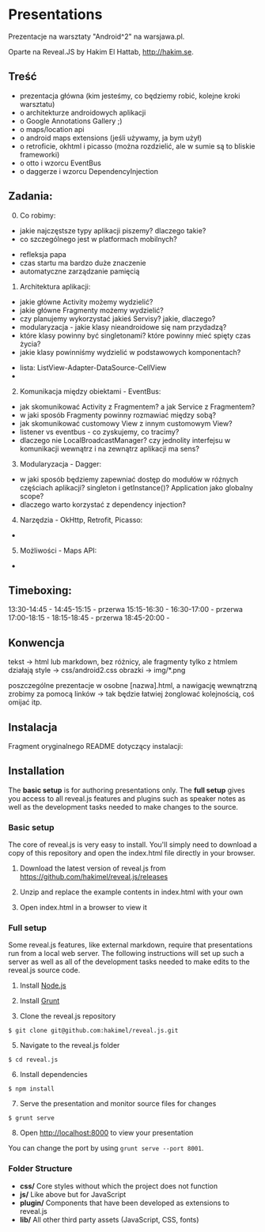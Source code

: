 # Presentations  

Prezentacje na warsztaty "Android^2" na warsjawa.pl.

Oparte na Reveal.JS by Hakim El Hattab, http://hakim.se.


## Treść

* prezentacja główna (kim jesteśmy, co będziemy robić, kolejne kroki warsztatu)
* o architekturze androidowych aplikacji
* o Google Annotations Gallery ;)
* o maps/location api
* o android maps extensions (jeśli używamy, ja bym użył)
* o retroficie, okhtml i picasso (można rozdzielić, ale w sumie są to bliskie frameworki)
* o otto i wzorcu EventBus
* o daggerze i wzorcu DependencyInjection


## Zadania:

0. Co robimy:
* jakie najczęstsze typy aplikacji piszemy? dlaczego takie?
* co szczególnego jest w platformach mobilnych?
- refleksja papa
- czas startu ma bardzo duże znaczenie
- automatyczne zarządzanie pamięcią

1. Architektura aplikacji:
* jakie główne Activity możemy wydzielić?
* jakie główne Fragmenty możemy wydzielić?
* czy planujemy wykorzystać jakieś Servisy? jakie, dlaczego?
* modularyzacja - jakie klasy nieandroidowe się nam przydadzą?
* które klasy powinny być singletonami? które powinny mieć spięty czas życia?
* jakie klasy powinniśmy wydzielić w podstawowych komponentach? 
- lista: ListView-Adapter-DataSource-CellView
- 

2. Komunikacja między obiektami - EventBus:
* jak skomunikować Activity z Fragmentem? a jak Service z Fragmentem?
* w jaki sposób Fragmenty powinny rozmawiać między sobą?
* jak skomunikować customowy View z innym customowym View?
* listener vs eventbus - co zyskujemy, co tracimy?
* dlaczego nie LocalBroadcastManager? czy jednolity interfejsu w komunikacji wewnątrz i na zewnątrz aplikacji ma sens?

3. Modularyzacja - Dagger:
* w jaki sposób będziemy zapewniać dostęp do modułów w różnych częściach aplikacji? singleton i getInstance()? Application jako globalny scope?
* dlaczego warto korzystać z dependency injection?

4. Narzędzia - OkHttp, Retrofit, Picasso:
* 

5. Możliwości - Maps API:
* 


## Timeboxing:

13:30-14:45 - 
14:45-15:15 - przerwa
15:15-16:30 -
16:30-17:00 - przerwa
17:00-18:15 -
18:15-18:45 - przerwa
18:45-20:00 - 


## Konwencja

tekst   -> html lub markdown, bez różnicy, ale fragmenty tylko z htmlem działają
style   -> css/android2.css
obrazki -> img/*.png

poszczególne prezentacje w osobne [nazwa].html, a nawigację wewnątrzną zrobimy za pomocą linków -> tak będzie łatwiej żonglować kolejnością, coś omijać itp.


## Instalacja

Fragment oryginalnego README dotyczący instalacji:

## Installation

The **basic setup** is for authoring presentations only. The **full setup** gives you access to all reveal.js features and plugins such as speaker notes as well as the development tasks needed to make changes to the source.

### Basic setup

The core of reveal.js is very easy to install. You'll simply need to download a copy of this repository and open the index.html file directly in your browser.

1. Download the latest version of reveal.js from <https://github.com/hakimel/reveal.js/releases>

2. Unzip and replace the example contents in index.html with your own

3. Open index.html in a browser to view it


### Full setup

Some reveal.js features, like external markdown, require that presentations run from a local web server. The following instructions will set up such a server as well as all of the development tasks needed to make edits to the reveal.js source code.

1. Install [Node.js](http://nodejs.org/)

2. Install [Grunt](http://gruntjs.com/getting-started#installing-the-cli)

4. Clone the reveal.js repository
```
$ git clone git@github.com:hakimel/reveal.js.git
```

5. Navigate to the reveal.js folder
```
$ cd reveal.js
```

6. Install dependencies
```
$ npm install
```

7. Serve the presentation and monitor source files for changes
```
$ grunt serve
```

8. Open <http://localhost:8000> to view your presentation

You can change the port by using `grunt serve --port 8001`.


### Folder Structure
- **css/** Core styles without which the project does not function
- **js/** Like above but for JavaScript
- **plugin/** Components that have been developed as extensions to reveal.js
- **lib/** All other third party assets (JavaScript, CSS, fonts)

